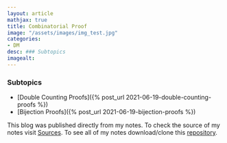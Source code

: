 ```yaml
---
layout: article
mathjax: true
title: Combinatorial Proof
image: "/assets/images/img_test.jpg"
categories:
- DM
desc: ### Subtopics 
imagealt: 
---
```


### Subtopics
- [Double Counting Proofs]({% post_url 2021-06-19-double-counting-proofs %})
- [Bijection Proofs]({% post_url 2021-06-19-bijection-proofs %})

This blog was published directly from my notes.
To check the source of my notes visit [Sources](sources.html).
To see all of my notes download/clone this [repository](https://github.com/bovem/CS).